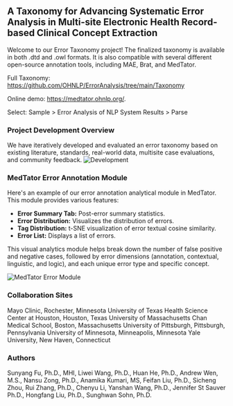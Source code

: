 ## A Taxonomy for Advancing Systematic Error Analysis in Multi-site Electronic Health Record-based Clinical Concept Extraction

Welcome to our Error Taxonomy project! The finalized taxonomy is available in both .dtd and .owl formats. It is also compatible with several different open-source annotation tools, including MAE, Brat, and MedTator. 

Full Taxonomy: https://github.com/OHNLP/ErrorAnalysis/tree/main/Taxonomy

Online demo: https://medtator.ohnlp.org/.

Select: Sample > Error Analysis of NLP System Results > Parse

### Project Development Overview
We have iteratively developed and evaluated an error taxonomy based on existing literature, standards, real-world data, multisite case evaluations, and community feedback.
![Development](https://github.com/OHNLP/ErrorAnalysis/blob/main/images/development.png)

### MedTator Error Annotation Module
Here's an example of our error annotation analytical module in MedTator. This module provides various features:

- **Error Summary Tab:** Post-error summary statistics.
- **Error Distribution:** Visualizes the distribution of errors.
- **Tag Distribution:** t-SNE visualization of error textual cosine similarity.
- **Error List:** Displays a list of errors.

This visual analytics module helps break down the number of false positive and negative cases, followed by error dimensions (annotation, contextual, linguistic, and logic), and each unique error type and specific concept.

![MedTator Error Module](https://github.com/OHNLP/ErrorAnalysis/blob/main/images/fig_erra.jpg)

### Collaboration Sites
Mayo Clinic, Rochester, Minnesota 
University of Texas Health Science Center at Houston, Houston, Texas
University of Massachusetts Chan Medical School, Boston, Massachusetts
University of Pittsburgh, Pittsburgh, Pennsylvania
University of Minnesota, Minneapolis, Minnesota
Yale University, New Haven, Connecticut

### Authors
Sunyang Fu, Ph.D., MHI, Liwei Wang, Ph.D., Huan He, Ph.D., Andrew Wen, M.S., Nansu Zong, Ph.D., Anamika Kumari, MS, Feifan Liu, Ph.D., Sicheng Zhou, Rui Zhang, Ph.D., Chenyu Li, Yanshan Wang, Ph.D., Jennifer St Sauver Ph.D., Hongfang Liu, Ph.D., Sunghwan Sohn, Ph.D.


